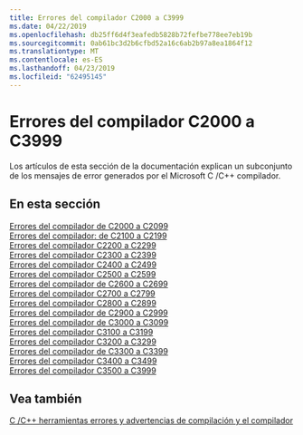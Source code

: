 ```yaml
---
title: Errores del compilador C2000 a C3999
ms.date: 04/22/2019
ms.openlocfilehash: db25ff6d4f3eafedb5828b72fefbe778ee7eb19b
ms.sourcegitcommit: 0ab61bc3d2b6cfbd52a16c6ab2b97a8ea1864f12
ms.translationtype: MT
ms.contentlocale: es-ES
ms.lasthandoff: 04/23/2019
ms.locfileid: "62495145"
---
```

# <a name="compiler-errors-c2000---c3999"></a>Errores del compilador C2000 a C3999

Los artículos de esta sección de la documentación explican un subconjunto de los mensajes de error generados por el Microsoft C /C++ compilador.

## <a name="in-this-section"></a>En esta sección

[Errores del compilador de C2000 a C2099](../compiler-errors-1/compiler-errors-c2001-through-c2099.md) \
[Errores del compilador: de C2100 a C2199](../compiler-errors-1/compiler-errors-c2100-through-c2199.md) \
[Errores del compilador C2200 a C2299](../compiler-errors-1/compiler-errors-c2200-through-c2299.md) \
[Errores del compilador C2300 a C2399](../compiler-errors-1/compiler-errors-c2300-through-c2399.md) \
[Errores del compilador C2400 a C2499](../compiler-errors-1/compiler-errors-c2400-through-c2499.md) \
[Errores del compilador C2500 a C2599](../compiler-errors-2/compiler-errors-c2500-through-c2599.md) \
[Errores del compilador de C2600 a C2699](../compiler-errors-2/compiler-errors-c2600-through-c2699.md) \
[Errores del compilador C2700 a C2799](../compiler-errors-2/compiler-errors-c2700-through-c2799.md) \
[Errores del compilador C2800 a C2899](../compiler-errors-2/compiler-errors-c2800-through-c2899.md) \
[Errores del compilador de C2900 a C2999](../compiler-errors-2/compiler-errors-c2900-through-c3499.md) \
[Errores del compilador de C3000 a C3099](../compiler-errors-2/compiler-errors-c3000-through-c3099.md) \
[Errores del compilador C3100 a C3199](../compiler-errors-2/compiler-errors-c3100-through-c3199.md) \
[Errores del compilador C3200 a C3299](../compiler-errors-2/compiler-errors-c3200-through-c3299.md) \
[Errores del compilador de C3300 a C3399](../compiler-errors-2/compiler-errors-c3300-through-c3399.md) \
[Errores del compilador C3400 a C3499](../compiler-errors-2/compiler-errors-c3400-through-c3499.md) \
[Errores del compilador C3500 a C3999](../compiler-errors-2/compiler-errors-c3500-through-c3999.md)

## <a name="see-also"></a>Vea también

[C /C++ herramientas errores y advertencias de compilación y el compilador](../compiler-errors-1/c-cpp-build-errors.md)
